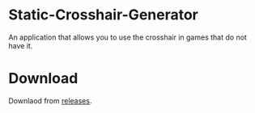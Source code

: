 # Static-Crosshair-Generator
An application that allows you to use the crosshair in games that do not have it.
# Download
Downlaod from [releases](https://github.com/elefelen/Static-Crosshair-Generator/releases).
